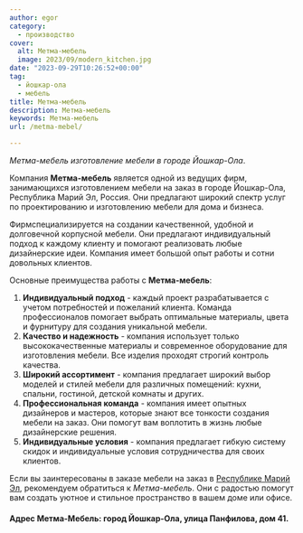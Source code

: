 ```yaml
---
author: egor
category:
  - производство
cover:
  alt: Метма-мебель
  image: 2023/09/modern_kitchen.jpg
date: "2023-09-29T10:26:52+00:00"
tag:
  - йошкар-ола
  - мебель
title: Метма-мебель
description: Метма-мебель
keywords: Метма-мебель
url: /metma-mebel/

---
```

_Метма-мебель изготовление мебели в городе Йошкар-Ола_.

Компания **Метма-мебель** является одной из ведущих фирм, занимающихся изготовлением мебели на заказ в городе Йошкар-Ола, Республика Марий Эл, Россия. Они предлагают широкий спектр услуг по проектированию и изготовлению мебели для дома и бизнеса.

Фирмспециализируется на создании качественной, удобной и долговечной корпусной мебели. Они предлагают индивидуальный подход к каждому клиенту и помогают реализовать любые дизайнерские идеи. Компания имеет большой опыт работы и сотни довольных клиентов.

Основные преимущества работы с **Метма-мебель**:

1. **Индивидуальный подход** \- каждый проект разрабатывается с учетом потребностей и пожеланий клиента. Команда профессионалов помогает выбрать оптимальные материалы, цвета и фурнитуру для создания уникальной мебели.
1. **Качество и надежность** \- компания использует только высококачественные материалы и современное оборудование для изготовления мебели. Все изделия проходят строгий контроль качества.
1. **Широкий ассортимент** \- компания предлагает широкий выбор моделей и стилей мебели для различных помещений: кухни, спальни, гостиной, детской комнаты и других.
1. **Профессиональная команда** \- компания имеет опытных дизайнеров и мастеров, которые знают все тонкости создания мебели на заказ. Они помогут вам воплотить в жизнь любые дизайнерские решения.
1. **Индивидуальные условия** \- компания предлагает гибкую систему скидок и индивидуальные условия сотрудничества для своих клиентов.

Если вы заинтересованы в заказе мебели на заказ в [Республике Марий Эл](/), рекомендуем обратиться к _Метма-мебель_. Они с радостью помогут вам создать уютное и стильное пространство в вашем доме или офисе.

#### Адрес Метма-Мебель: город Йошкар-Ола, улица Панфилова, дом 41.
